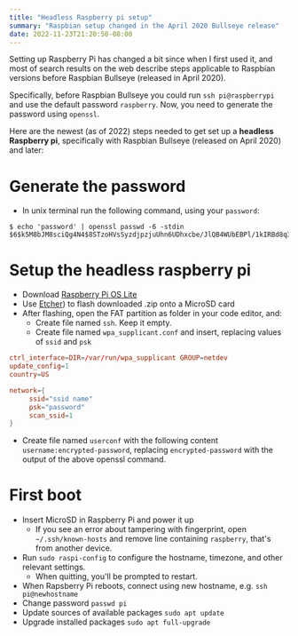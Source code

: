 ```yaml
---
title: "Headless Raspberry pi setup"
summary: "Raspbian setup changed in the April 2020 Bullseye release"
date: 2022-11-23T21:20:50-08:00
---
```


Setting up Raspberry Pi has changed a bit since when I first used it, and most of search results on the web describe steps applicable to Raspbian versions before Raspbian Bullseye (released in April 2020).

Specifically, before Raspbian Bullseye you could run `ssh pi@raspberrypi` and use the default password `raspberry`. Now, you need to generate the password using `openssl`.

Here are the newest (as of 2022) steps needed to get set up a **headless Raspberry pi**, specifically with Raspbian Bullseye (released on April 2020) and later:

# Generate the password
* In unix terminal run the following command, using your `password`:
```
$ echo 'password' | openssl passwd -6 -stdin
$6$k5M8bJM8sciQg4N4$8STzoHVsSyzdjpzjuUhn6UDhxcbe/JlQB4WUbEBPl/1kIRBd8q3QA.I4h6hGCEdACLgt3ejDQj4qJIxNohOts0
```

# Setup the headless raspberry pi
* Download [Raspberry Pi OS Lite](https://www.raspberrypi.com/software/operating-systems/)
* Use [Etcher](https://www.balena.io/etcher/)) to flash downloaded .zip onto a MicroSD card
* After flashing, open the FAT partition as folder in your code editor, and:
  * Create file named `ssh`. Keep it empty.
  * Create file named `wpa_supplicant.conf` and insert, replacing values of `ssid` and `psk`

```wpa_supplicant.conf
ctrl_interface=DIR=/var/run/wpa_supplicant GROUP=netdev
update_config=1
country=US

network={
     ssid="ssid name"
     psk="password"
     scan_ssid=1
}
```
  * Create file named `userconf` with the following content `username:encrypted-password`, replacing `encrypted-password` with the output of the above openssl command.

# First boot

* Insert MicroSD in Raspberry Pi and power it up
  * If you see an error about tampering with fingerprint, open `~/.ssh/known-hosts` and remove line containing `raspberry`, that's from another device.
* Run `sudo raspi-config` to configure the hostname, timezone, and other relevant settings.
  * When quitting, you'll be prompted to restart.
* When Rapsberry Pi reboots, connect using new hostname, e.g. `ssh pi@newhostname`
* Change password `passwd pi`
* Update sources of available packages `sudo apt update`
* Upgrade installed packages `sudo apt full-upgrade`


